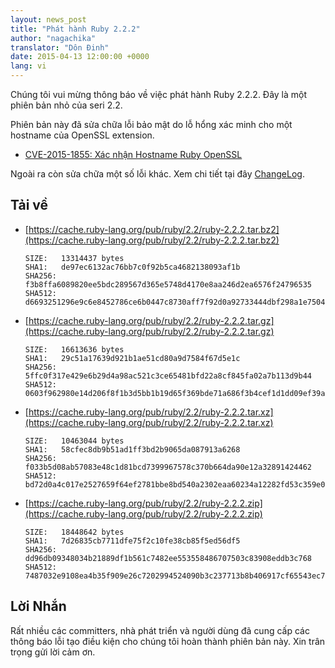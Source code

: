 ```yaml
---
layout: news_post
title: "Phát hành Ruby 2.2.2"
author: "nagachika"
translator: "Dôn Đinh"
date: 2015-04-13 12:00:00 +0000
lang: vi
---
```


Chúng tôi vui mừng thông báo về việc phát hành Ruby 2.2.2. Đây là một phiên bản nhỏ của seri 2.2.

Phiên bản này đã sửa chữa lỗi bảo mật do lỗ hổng xác minh cho một hostname của OpenSSL extension.

* [CVE-2015-1855: Xác nhận Hostname Ruby OpenSSL](https://www.ruby-lang.org/en/news/2015/04/13/ruby-openssl-hostname-matching-vulnerability/)

Ngoài ra còn sửa chữa một số lỗi khác.
Xem chi tiết tại đây [ChangeLog](http://svn.ruby-lang.org/repos/ruby/tags/v2_2_2/ChangeLog).

## Tải về

* [https://cache.ruby-lang.org/pub/ruby/2.2/ruby-2.2.2.tar.bz2](https://cache.ruby-lang.org/pub/ruby/2.2/ruby-2.2.2.tar.bz2)

      SIZE:   13314437 bytes
      SHA1:   de97ec6132ac76bb7c0f92b5ca4682138093af1b
      SHA256: f3b8ffa6089820ee5bdc289567d365e5748d4170e8aa246d2ea6576f24796535
      SHA512: d6693251296e9c6e8452786ce6b0447c8730aff7f92d0a92733444dbf298a1e7504b7bd29bb6ee4f2155ef94ccb63148311c3ed7ac3403b60120a3ab5c70a162

* [https://cache.ruby-lang.org/pub/ruby/2.2/ruby-2.2.2.tar.gz](https://cache.ruby-lang.org/pub/ruby/2.2/ruby-2.2.2.tar.gz)

      SIZE:   16613636 bytes
      SHA1:   29c51a17639d921b1ae51cd80a9d7584f67d5e1c
      SHA256: 5ffc0f317e429e6b29d4a98ac521c3ce65481bfd22a8cf845fa02a7b113d9b44
      SHA512: 0603f962980e14d206f8f1b3d5bb1b19d65f369bde71a686f3b4cef1d1dd09ef39afac3170947324f29a4ac17b99f9d406e5ca33b4950ece2e5baca0a42c791c

* [https://cache.ruby-lang.org/pub/ruby/2.2/ruby-2.2.2.tar.xz](https://cache.ruby-lang.org/pub/ruby/2.2/ruby-2.2.2.tar.xz)

      SIZE:   10463044 bytes
      SHA1:   58cfec8db9b51ad1ff3bd2b9065da087913a6268
      SHA256: f033b5d08ab57083e48c1d81bcd7399967578c370b664da90e12a32891424462
      SHA512: bd72d0a4c017e2527659f64ef2781bbe8bd540a2302eaa60234a12282fd53c359e04205c56385402c67e81bb9dab3b88de53de82e12bb13e3386c26301043b64

* [https://cache.ruby-lang.org/pub/ruby/2.2/ruby-2.2.2.zip](https://cache.ruby-lang.org/pub/ruby/2.2/ruby-2.2.2.zip)

      SIZE:   18448642 bytes
      SHA1:   7d26835cb7711dfe75f2c10fe38cb85f5ed56df5
      SHA256: dd96db09348034b21889df1b561c7482ee553558486707503c83908eddb3c768
      SHA512: 7487032e9108ea4b35f909e26c7202994524090b3c237713b8b406917cf65543ec7372d260dcacd5c9b269bb7645e1703b3a64ca3cc2efc8b2135c1d06729246

## Lời Nhắn

Rất nhiều các committers, nhà phát triển và người dùng đã cung cấp các thông báo lỗi tạo điều kiện cho chúng tôi hoàn thành phiên bản này. Xin trân trọng gửi lời cảm ơn.
